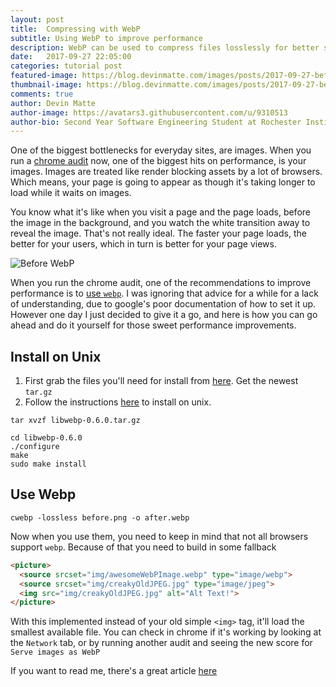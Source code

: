 ```yaml
---
layout: post
title:  Compressing with WebP
subtitle: Using WebP to improve performance
description: WebP can be used to compress files losslessly for better site performance
date:   2017-09-27 22:05:00
categories: tutorial post
featured-image: https://blog.devinmatte.com/images/posts/2017-09-27-before.png
thumbnail-image: https://blog.devinmatte.com/images/posts/2017-09-27-before.png
comments: true
author: Devin Matte
author-image: https://avatars3.githubusercontent.com/u/9310513
author-bio: Second Year Software Engineering Student at Rochester Institute of Technology
---
```


One of the biggest bottlenecks for everyday sites, are images. 
When you run a [chrome audit](https://developers.google.com/web/updates/2017/05/devtools-release-notes) now, one of the biggest hits on performance, is your images. 
Images are treated like render blocking assets by a lot of browsers. 
Which means, your page is going to appear as though it's taking longer to load while it waits on images.

You know what it's like when you visit a page and the page loads, before the image in the background, and you watch the white transition away to reveal the image.
That's not really ideal. 
The faster your page loads, the better for your users, which in turn is better for your page views.

![Before WebP](https://blog.devinmatte.com/images/posts/2017-09-27-before.png)

When you run the chrome audit, one of the recommendations to improve performance is to [use `webp`](https://developers.google.com/web/tools/lighthouse/audits/webp). 
I was ignoring that advice for a while for a lack of understanding, due to google's poor documentation of how to set it up.
However one day I just decided to give it a go, and here is how you can go ahead and do it yourself for those sweet performance improvements.

Install on Unix
----------------

1. First grab the files you'll need for install from [here](https://storage.googleapis.com/downloads.webmproject.org/releases/webp/index.html). Get the newest `tar.gz`
2. Follow the instructions [here](https://developers.google.com/speed/webp/docs/compiling#unix) to install on unix.

```
tar xvzf libwebp-0.6.0.tar.gz
```

```
cd libwebp-0.6.0
./configure
make
sudo make install
```


Use Webp
--------------
```
cwebp -lossless before.png -o after.webp
```

Now when you use them, you need to keep in mind that not all browsers support `webp`.
Because of that you need to build in some fallback

```html
<picture>
  <source srcset="img/awesomeWebPImage.webp" type="image/webp">
  <source srcset="img/creakyOldJPEG.jpg" type="image/jpeg"> 
  <img src="img/creakyOldJPEG.jpg" alt="Alt Text!">
</picture>
```

With this implemented instead of your old simple `<img>` tag, it'll load the smallest available file. You can check in chrome if it's working by looking at the `Network` tab, or by running another audit and seeing the new score for `Serve images as WebP`

If you want to read me, there's a great article [here](https://css-tricks.com/using-webp-images/)